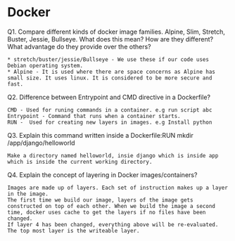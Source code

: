 
# Docker

Q1. Compare different kinds of docker image families. Alpine, Slim, Stretch, Buster, Jessie, Bullseye. What does this mean? How are they different? What advantage do they provide over the others?
```
* stretch/buster/jessie/Bullseye - We use these if our code uses Debian operating system.
* Alpine - It is used where there are space concerns as Alpine has small size. It uses linux. It is considered to be more secure and fast.

```

Q2. Difference between Entrypoint and CMD directive in a Dockerfile?
```
CMD - Used for runing commands in a container. e.g run script abc
Entrypoint - Command that runs when a container starts.
RUN -  Used for creating new layers in images. e.g Install python
```

Q3. Explain this command written inside a Dockerfile:RUN mkdir /app/django/helloworld
```
Make a directory named helloworld, insie django which is inside app which is inside the current working directory.

```

Q4. Explain the concept of layering in Docker images/containers?
```
Images are made up of layers. Each set of instruction makes up a layer in the image.
The first time we build our image, layers of the image gets constructed on top of each other. When we build the image a second time, docker uses cache to get the layers if no files have been changed. 
If layer 4 has been changed, everything above will be re-evaluated. The top most layer is the writeable layer.
```